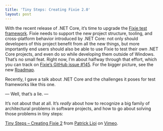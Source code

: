 ```yaml
---
title: 'Tiny Steps: Creating Fixie 2.0'
layout: post
---
```

With the recent release of .NET Core, it&#8217;s time to upgrade the [Fixie test framework](https://fixie.github.io/). Fixie needs to support the new project structure, tooling, and cross-platform behavior introduced by .NET Core: not only should developers of this project benefit from all the new things, but more importantly end users should also be able to use Fixie to test their own .NET Core projects, and even do so while developing them outside of Windows. That&#8217;s no small feat. Right now, I&#8217;m about halfway through that effort, which you can track on [Fixie&#8217;s GitHub issue #145](https://github.com/fixie/fixie/issues/145). For the bigger picture, see the new [Roadmap](https://github.com/fixie/fixie/wiki).

Recently, I gave a talk about .NET Core and the challenges it poses for test frameworks like this one.

&#8212; Well, that&#8217;s a lie. &#8212;

It&#8217;s not about that at all. It&#8217;s _really_ about how to recognize a big family of architectural problems in software projects, and how to go about solving those problems in tiny steps:



[Tiny Steps &#8211; Creating Fixie 2](https://vimeo.com/175828748) from [Patrick Lioi](https://vimeo.com/user54647440) on [Vimeo](https://vimeo.com).